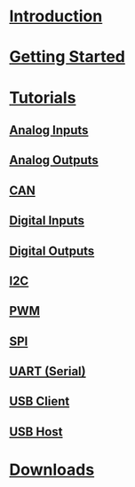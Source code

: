 # [Introduction](intro.md)
# [Getting Started](getting-started.md)
# [Tutorials](tutorials/intro.md)
## [Analog Inputs](tutorials/analog-in.md)
## [Analog Outputs](tutorials/analog-out.md)
## [CAN](tutorials/can.md)
## [Digital Inputs](tutorials/digital-inputs.md)
## [Digital Outputs](tutorials/digital-outputs.md)
## [I2C](tutorials/i2c.md)
## [PWM](tutorials/pwm.md)
## [SPI](tutorials/spi.md)
## [UART (Serial)](tutorials/uart.md)
## [USB Client](tutorials/usb-client.md)
## [USB Host](tutorials/usb-host.md)
# [Downloads](downloads.md)


